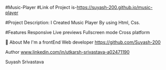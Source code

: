 #Music-Player #Link of Project is-https://suyash-200.github.io/music-player

#Project Description: I Created Music Player By using Html, Css.

#Features Responsive Live previews Fullscreen mode Cross platform

🚀 About Me I'm a frontEnd Web developer https://github.com/Suyash-200

Author www.linkedin.com/in/utkarsh-srivastava-a02471190

Suyash Srivastava
